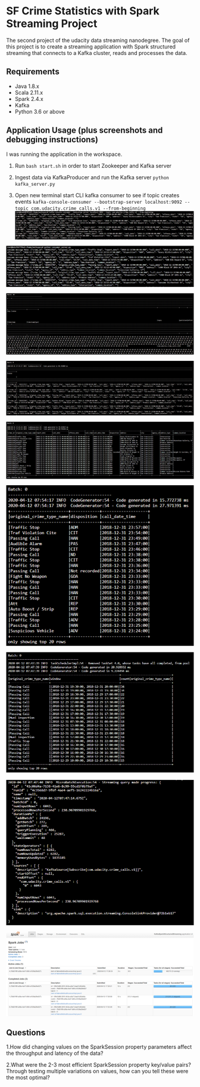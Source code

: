 # SF Crime Statistics with Spark Streaming Project
The second project of the udacity data streaming nanodegree. The goal of this project is to create a streaming application with Spark structured streaming that connects to a Kafka cluster, reads and processes the data.

## Requirements

* Java 1.8.x
* Scala 2.11.x
* Spark 2.4.x
* Kafka
* Python 3.6 or above

## Application Usage (plus screenshots and debugging instructions)

I was running the application in the workspace.

1. Run `bash start.sh` in order to start Zookeeper and Kafka server

2. Ingest data via KafkaProducer and run the Kafka server
`python kafka_server.py`

3. Open new terminal start CLI kafka consumer to see if topic creates events
`kafka-console-consumer --bootstrap-server localhost:9092 --topic com.udacity.crime_calls.v1 --from-beginning`
![kafka-console-consumer](https://github.com/RobertBemmann/sf_crime_data_project_spark_kafka/blob/master/screenshots/1_kafka_console_consumer.PNG)

![kafka-console-consumer](https://github.com/RobertBemmann/sf_crime_data_project_spark_kafka/blob/master/screenshots/2_consumer_py_console_output.PNG)

![kafka-console-consumer](https://github.com/RobertBemmann/sf_crime_data_project_spark_kafka/blob/master/screenshots/3_spark_stream_output_df.PNG)

![kafka-console-consumer](https://github.com/RobertBemmann/sf_crime_data_project_spark_kafka/blob/master/screenshots/4_spark_stream_output_kafka_df.PNG)

![kafka-console-consumer](https://github.com/RobertBemmann/sf_crime_data_project_spark_kafka/blob/master/screenshots/5_spark_stream_output_service_table.PNG)

![kafka-console-consumer](https://github.com/RobertBemmann/sf_crime_data_project_spark_kafka/blob/master/screenshots/6_spark_stream_output_distinct_table.PNG)

![kafka-console-consumer](https://github.com/RobertBemmann/sf_crime_data_project_spark_kafka/blob/master/screenshots/7_1_spark_stream_output_agg_df.PNG)

![kafka-console-consumer](https://github.com/RobertBemmann/sf_crime_data_project_spark_kafka/blob/master/screenshots/7_2_spark_progress_reporter_agg_df.PNG)

![kafka-console-consumer](https://github.com/RobertBemmann/sf_crime_data_project_spark_kafka/blob/master/screenshots/8_spark_ui.PNG)


## Questions

1.How did changing values on the SparkSession property parameters affect the throughput and latency of the data?

2.What were the 2-3 most efficient SparkSession property key/value pairs? Through testing multiple variations on values, how can you tell these were the most optimal?

